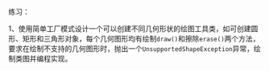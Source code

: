 练习：

1、使用简单工厂模式设计一个可以创建不同几何形状的绘图工具类，如可创建圆形、矩形和三角形对象，每个几何图形均有绘制`draw()`和擦除`erase()`两个方法，要求在绘制不支持的几何图形时，抛出一个`UnsupportedShapeException`异常，绘制类图并编程实现。